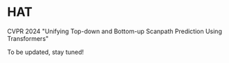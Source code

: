 # HAT
CVPR 2024 "Unifying Top-down and Bottom-up Scanpath Prediction Using Transformers"

To be updated, stay tuned!
